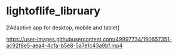 # lightoflife_libruary
[!Adaptive app for desktop, mobile and tablet]

https://user-images.githubusercontent.com/49997734/190657351-ac92f8e5-aea4-4cfa-b5e8-5a7e1c43a9bf.mp4



